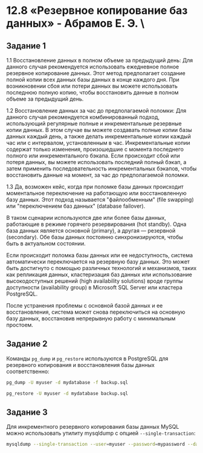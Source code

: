 # 12.8 «Резервное копирование баз данных» - Абрамов Е. Э. \

## Задание 1

1.1 Восстановление данных в полном объеме за предыдущий день:
Для данного случая рекомендуется использовать ежедневное полное резервное копирование данных. Этот метод предполагает создание полной копии всех данных базы данных в конце каждого дня. При возникновении сбоя или потери данных вы можете использовать последнюю полную копию, чтобы восстановить данные в полном объеме за предыдущий день.

1.2 Восстановление данных за час до предполагаемой поломки:
Для данного случая рекомендуется комбинированный подход, использующий регулярные полные и инкрементальные резервные копии данных. В этом случае вы можете создавать полные копии базы данных каждый день, а также делать инкрементальные копии каждый час или с интервалом, установленным в час. Инкрементальные копии содержат только изменения, произошедшие с момента последнего полного или инкрементального бэкапа. Если происходит сбой или потеря данных, вы можете использовать последний полный бэкап, а затем применить последовательность инкрементальных бэкапов, чтобы восстановить данные на момент, за час до предполагаемой поломки.

1.3 Да, возможен кейс, когда при поломке базы данных происходит моментальное переключение на работающую или восстановленную базу данных. Этот подход называется "файлообменным" (file swapping) или "переключением баз данных" (database failover).

В таком сценарии используются две или более базы данных, работающие в режиме горячего резервирования (hot standby). Одна база данных является основной (primary), а другая — резервной (secondary). Обе базы данных постоянно синхронизируются, чтобы быть в актуальном состоянии.

Если происходит поломка базы данных или ее недоступность, система автоматически переключается на резервную базу данных. Это может быть достигнуто с помощью различных технологий и механизмов, таких как репликация данных, кластеризация баз данных или использование высокодоступных решений (high availability solutions) вроде группы доступности (availability group) в Microsoft SQL Server или кластера PostgreSQL.

После устранения проблемы с основной базой данных и ее восстановления, система может снова переключиться на основную базу данных, восстановив непрерывную работу с минимальным простоем.

## Задание 2

Команды ```pg_dump``` и ```pg_restore``` используются в PostgreSQL для резервного копирования и восстановления базы данных соответственно:

```bash
pg_dump -U myuser -d mydatabase -f backup.sql

pg_restore -U myuser -d mydatabase backup.sql
```

## Задание 3

Для инкрементного резервного копирования базы данных MySQL можно использовать утилиту mysqldump с опцией ```--single-transaction```:

```bash
mysqldump --single-transaction --user=myuser --password=mypassword --databases mydatabase > backup.sql
```
